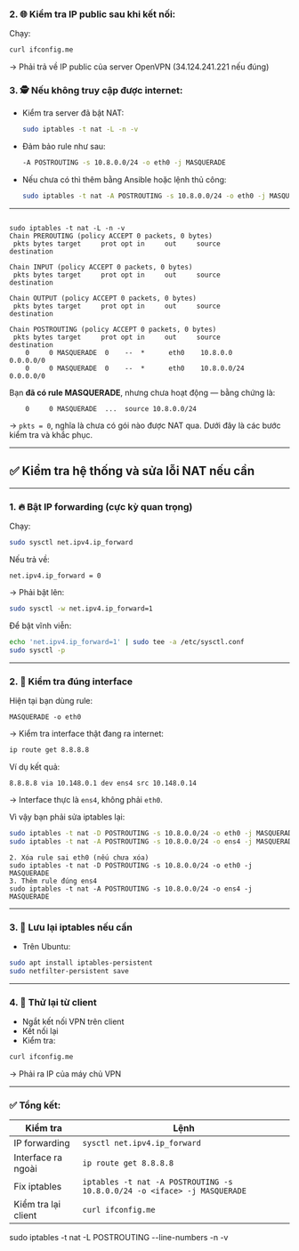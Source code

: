 ### 2. 🌐 Kiểm tra IP public sau khi kết nối:

Chạy:

```bash
curl ifconfig.me
```

→ Phải trả về IP public của server OpenVPN (34.124.241.221 nếu đúng)

### 3. 🕵️ Nếu không truy cập được internet:

* Kiểm tra server đã bật NAT:

  ```bash
  sudo iptables -t nat -L -n -v
  ```

* Đảm bảo rule như sau:

  ```bash
  -A POSTROUTING -s 10.8.0.0/24 -o eth0 -j MASQUERADE
  ```

* Nếu chưa có thì thêm bằng Ansible hoặc lệnh thủ công:

  ```bash
  sudo iptables -t nat -A POSTROUTING -s 10.8.0.0/24 -o eth0 -j MASQUERADE
  ```

---

```shell

sudo iptables -t nat -L -n -v
Chain PREROUTING (policy ACCEPT 0 packets, 0 bytes)
 pkts bytes target     prot opt in     out     source               destination         

Chain INPUT (policy ACCEPT 0 packets, 0 bytes)
 pkts bytes target     prot opt in     out     source               destination         

Chain OUTPUT (policy ACCEPT 0 packets, 0 bytes)
 pkts bytes target     prot opt in     out     source               destination         

Chain POSTROUTING (policy ACCEPT 0 packets, 0 bytes)
 pkts bytes target     prot opt in     out     source               destination         
    0     0 MASQUERADE  0    --  *      eth0    10.8.0.0             0.0.0.0/0           
    0     0 MASQUERADE  0    --  *      eth0    10.8.0.0/24          0.0.0.0/0    

```

Bạn **đã có rule MASQUERADE**, nhưng chưa hoạt động — bằng chứng là:

```
    0     0 MASQUERADE  ...  source 10.8.0.0/24
```

→ `pkts = 0`, nghĩa là chưa có gói nào được NAT qua. Dưới đây là các bước kiểm tra và khắc phục.

---

## ✅ Kiểm tra hệ thống và sửa lỗi NAT nếu cần

---

### 1. 🔥 Bật IP forwarding (cực kỳ quan trọng)

Chạy:

```bash
sudo sysctl net.ipv4.ip_forward
```

Nếu trả về:

```
net.ipv4.ip_forward = 0
```

→ Phải bật lên:

```bash
sudo sysctl -w net.ipv4.ip_forward=1
```

Để bật vĩnh viễn:

```bash
echo 'net.ipv4.ip_forward=1' | sudo tee -a /etc/sysctl.conf
sudo sysctl -p
```

---

### 2. 🔌 Kiểm tra đúng interface

Hiện tại bạn dùng rule:

```
MASQUERADE -o eth0
```

→ Kiểm tra interface thật đang ra internet:

```bash
ip route get 8.8.8.8
```

Ví dụ kết quả:

```
8.8.8.8 via 10.148.0.1 dev ens4 src 10.148.0.14
```

→ Interface thực là `ens4`, không phải `eth0`.

Vì vậy bạn phải sửa iptables lại:

```bash
sudo iptables -t nat -D POSTROUTING -s 10.8.0.0/24 -o eth0 -j MASQUERADE
sudo iptables -t nat -A POSTROUTING -s 10.8.0.0/24 -o ens4 -j MASQUERADE
```

```
2. Xóa rule sai eth0 (nếu chưa xóa)
sudo iptables -t nat -D POSTROUTING -s 10.8.0.0/24 -o eth0 -j MASQUERADE
3. Thêm rule đúng ens4
sudo iptables -t nat -A POSTROUTING -s 10.8.0.0/24 -o ens4 -j MASQUERADE

```

---

### 3. 💾 Lưu lại iptables nếu cần

* Trên Ubuntu:

```bash
sudo apt install iptables-persistent
sudo netfilter-persistent save
```

---

### 4. 🧪 Thử lại từ client

* Ngắt kết nối VPN trên client
* Kết nối lại
* Kiểm tra:

```bash
curl ifconfig.me
```

→ Phải ra IP của máy chủ VPN

---

### ✅ Tổng kết:

| Kiểm tra            | Lệnh                                                                     |
|---------------------|--------------------------------------------------------------------------|
| IP forwarding       | `sysctl net.ipv4.ip_forward`                                             |
| Interface ra ngoài  | `ip route get 8.8.8.8`                                                   |
| Fix iptables        | `iptables -t nat -A POSTROUTING -s 10.8.0.0/24 -o <iface> -j MASQUERADE` |
| Kiểm tra lại client | `curl ifconfig.me`                                                       |




sudo iptables -t nat -L POSTROUTING --line-numbers -n -v